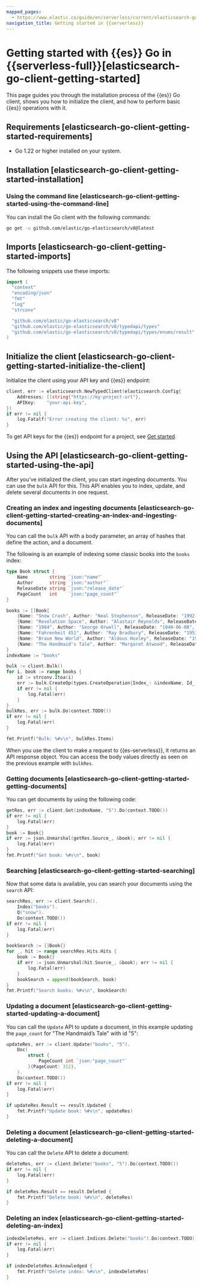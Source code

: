 ```yaml
---
mapped_pages:
  - https://www.elastic.co/guide/en/serverless/current/elasticsearch-go-client-getting-started.html
navigation_title: Getting started in {{serverless}}
---
```


# Getting started with {{es}} Go in {{serverless-full}}[elasticsearch-go-client-getting-started]

This page guides you through the installation process of the {{es}} Go client, shows you how to initialize the client, and how to perform basic {{es}} operations with it.


## Requirements [elasticsearch-go-client-getting-started-requirements]

* Go 1.22 or higher installed on your system.


## Installation [elasticsearch-go-client-getting-started-installation]


### Using the command line [elasticsearch-go-client-getting-started-using-the-command-line]

You can install the Go client with the following commands:

```bash
go get -u github.com/elastic/go-elasticsearch/v8@latest
```


## Imports [elasticsearch-go-client-getting-started-imports]

The following snippets use these imports:

```go
import (
  "context"
  "encoding/json"
  "fmt"
  "log"
  "strconv"

  "github.com/elastic/go-elasticsearch/v8"
  "github.com/elastic/go-elasticsearch/v8/typedapi/types"
  "github.com/elastic/go-elasticsearch/v8/typedapi/types/enums/result"
)
```


## Initialize the client [elasticsearch-go-client-getting-started-initialize-the-client]

Initialize the client using your API key and {{es}} endpoint:

```go
client, err := elasticsearch.NewTypedClient(elasticsearch.Config{
    Addresses: []string{"https://my-project-url"},
    APIKey:    "your-api-key",
})
if err != nil {
    log.Fatalf("Error creating the client: %s", err)
}
```

To get API keys for the {{es}} endpoint for a project, see [Get started](docs-content://solutions/search/get-started.md).


## Using the API [elasticsearch-go-client-getting-started-using-the-api]

After you’ve initialized the client, you can start ingesting documents. You can use the `bulk` API for this. This API enables you to index, update, and delete several documents in one request.


### Creating an index and ingesting documents [elasticsearch-go-client-getting-started-creating-an-index-and-ingesting-documents]

You can call the `bulk` API with a body parameter, an array of hashes that define the action, and a document.

The following is an example of indexing some classic books into the `books` index:

```go
type Book struct {
    Name        string `json:"name"`
    Author      string `json:"author"`
    ReleaseDate string `json:"release_date"`
    PageCount   int    `json:"page_count"`
}

books := []Book{
    {Name: "Snow Crash", Author: "Neal Stephenson", ReleaseDate: "1992-06-01", PageCount: 470},
    {Name: "Revelation Space", Author: "Alastair Reynolds", ReleaseDate: "2000-03-15", PageCount: 585},
    {Name: "1984", Author: "George Orwell", ReleaseDate: "1949-06-08", PageCount: 328},
    {Name: "Fahrenheit 451", Author: "Ray Bradbury", ReleaseDate: "1953-10-15", PageCount: 227},
    {Name: "Brave New World", Author: "Aldous Huxley", ReleaseDate: "1932-06-01", PageCount: 268},
    {Name: "The Handmaid's Tale", Author: "Margaret Atwood", ReleaseDate: "1985-06-01", PageCount: 311},
}
indexName := "books"

bulk := client.Bulk()
for i, book := range books {
    id := strconv.Itoa(i)
    err := bulk.CreateOp(types.CreateOperation{Index_: &indexName, Id_: &id}, book)
    if err != nil {
        log.Fatal(err)
    }
}
bulkRes, err := bulk.Do(context.TODO())
if err != nil {
    log.Fatal(err)
}

fmt.Printf("Bulk: %#v\n", bulkRes.Items)
```

When you use the client to make a request to {{es-serverless}}, it returns an API response object. You can access the body values directly as seen on the previous example with `bulkRes`.


### Getting documents [elasticsearch-go-client-getting-started-getting-documents]

You can get documents by using the following code:

```go
getRes, err := client.Get(indexName, "5").Do(context.TODO())
if err != nil {
    log.Fatal(err)
}
book := Book{}
if err := json.Unmarshal(getRes.Source_, &book); err != nil {
    log.Fatal(err)
}
fmt.Printf("Get book: %#v\n", book)
```


### Searching [elasticsearch-go-client-getting-started-searching]

Now that some data is available, you can search your documents using the `search` API:

```go
searchRes, err := client.Search().
    Index("books").
    Q("snow").
    Do(context.TODO())
if err != nil {
    log.Fatal(err)
}

bookSearch := []Book{}
for _, hit := range searchRes.Hits.Hits {
    book := Book{}
    if err := json.Unmarshal(hit.Source_, &book); err != nil {
        log.Fatal(err)
    }
    bookSearch = append(bookSearch, book)
}
fmt.Printf("Search books: %#v\n", bookSearch)
```


### Updating a document [elasticsearch-go-client-getting-started-updating-a-document]

You can call the `Update` API to update a document, in this example updating the `page_count` for "The Handmaid’s Tale" with id "5":

```go
updateRes, err := client.Update("books", "5").
    Doc(
        struct {
            PageCount int `json:"page_count"`
        }{PageCount: 312},
    ).
    Do(context.TODO())
if err != nil {
    log.Fatal(err)
}

if updateRes.Result == result.Updated {
    fmt.Printf("Update book: %#v\n", updateRes)
}
```


### Deleting a document [elasticsearch-go-client-getting-started-deleting-a-document]

You can call the `Delete` API to delete a document:

```go
deleteRes, err := client.Delete("books", "5").Do(context.TODO())
if err != nil {
    log.Fatal(err)
}

if deleteRes.Result == result.Deleted {
    fmt.Printf("Delete book: %#v\n", deleteRes)
}
```


### Deleting an index [elasticsearch-go-client-getting-started-deleting-an-index]

```go
indexDeleteRes, err := client.Indices.Delete("books").Do(context.TODO())
if err != nil {
    log.Fatal(err)
}

if indexDeleteRes.Acknowledged {
    fmt.Printf("Delete index: %#v\n", indexDeleteRes)
}
```


